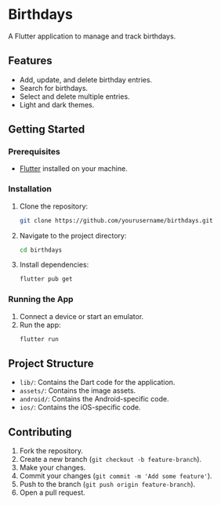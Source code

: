 # Birthdays

A Flutter application to manage and track birthdays.

## Features

-   Add, update, and delete birthday entries.
-   Search for birthdays.
-   Select and delete multiple entries.
-   Light and dark themes.

## Getting Started

### Prerequisites

-   [Flutter](https://flutter.dev/docs/get-started/install) installed on your machine.

### Installation

1. Clone the repository:
    ```sh
    git clone https://github.com/yourusername/birthdays.git
    ```
2. Navigate to the project directory:
    ```sh
    cd birthdays
    ```
3. Install dependencies:
    ```sh
    flutter pub get
    ```

### Running the App

1. Connect a device or start an emulator.
2. Run the app:
    ```sh
    flutter run
    ```

## Project Structure

-   `lib/`: Contains the Dart code for the application.
-   `assets/`: Contains the image assets.
-   `android/`: Contains the Android-specific code.
-   `ios/`: Contains the iOS-specific code.

## Contributing

1. Fork the repository.
2. Create a new branch (`git checkout -b feature-branch`).
3. Make your changes.
4. Commit your changes (`git commit -m 'Add some feature'`).
5. Push to the branch (`git push origin feature-branch`).
6. Open a pull request.
